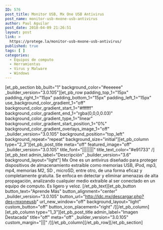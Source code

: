 ```yaml
---
ID: 576
post_title: Monitor USB, Mx One USB Antivirus
post_name: monitor-usb-mxone-usb-antivirus
author: Paul Aguilar
post_date: 2018-04-09 21:26:51
layout: post
link: >
  https://protege.la/monitor-usb-mxone-usb-antivirus/
published: true
tags: [ ]
categories:
  - Equipos de computo
  - Herramientas
  - Virus y Malware
  - Windows
---
```

[et_pb_section bb_built="1" background_color="#eeeeee" \_builder\_version="3.0.105"][et_pb_row padding_top_1="15px" padding_right_1="15px" padding_bottom_1="15px" padding_left_1="15px" use_background_color_gradient_1="off" background_color_gradient_start_1="#ffffff" background_color_gradient_end_1="rgba(0,0,0,0.03)" background_color_gradient_type_1="linear" background_color_gradient_start_position_1="0%" background_color_gradient_overlays_image_1="off" \_builder\_version="3.0.105" background_position="top_left" background_repeat="repeat" background_size="initial"][et_pb_column type="2_3"][et_pb_post_title meta="off" featured_image="off" \_builder\_version="3.0.105" title_font="||||||||" title_text_color="#e91733" /][et_pb_text admin_label="Descripción" \_builder\_version="3.6" background_layout="light"] Mx One es un antivirus diseñado para proteger dispositivos de almacenamiento extraíble como memorias USB, iPod, mp3, mp4, memorias M2, SD , microSD, entre otro, de una forma eficaz y completamente gratuita. Se enfoca en detectar y eliminar amenazas de alta propagación, analizando cualquier medio extraíble al ser conectado en un equipo de computo. Es ligero y veloz. [/et_pb_text][et_pb_button button_text="Aprende Más" button_alignment="center" \_builder\_version="3.0.105" button_url="http://ldc.mx/descargar.php?des=mxoneusb" url_new_window="off" background_layout="light" custom_button="off" button_icon_placement="right" /][/et_pb_column][et_pb_column type="1_3"][et_pb_post_title admin_label="Imagen Destacada" title="off" meta="off" \_builder\_version="3.0.105" custom_margin="|||" /][/et_pb_column][/et_pb_row][/et_pb_section]